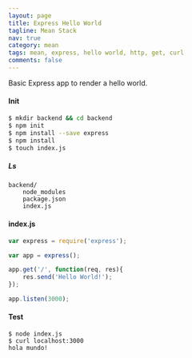```yaml
---
layout: page
title: Express Hello World
tagline: Mean Stack
nav: true
category: mean
tags: mean, express, hello world, http, get, curl
comments: false
---
```


Basic Express app to render a hello world.

#### Init ####
```Bash
$ mkdir backend && cd backend
$ npm init
$ npm install --save express
$ npm install
$ touch index.js
```

##### Ls #####
    backend/
        node_modules
        package.json
        index.js

#### index.js ####
```JavaScript
var express = require('express');

var app = express();

app.get('/', function(req, res){
    res.send('Hello World!');
});

app.listen(3000);
```

#### Test ####
    $ node index.js
    $ curl localhost:3000
    hola mundo!
